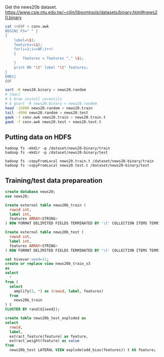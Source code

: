 <!--
  Licensed to the Apache Software Foundation (ASF) under one
  or more contributor license agreements.  See the NOTICE file
  distributed with this work for additional information
  regarding copyright ownership.  The ASF licenses this file
  to you under the Apache License, Version 2.0 (the
  "License"); you may not use this file except in compliance
  with the License.  You may obtain a copy of the License at

    http://www.apache.org/licenses/LICENSE-2.0

  Unless required by applicable law or agreed to in writing,
  software distributed under the License is distributed on an
  "AS IS" BASIS, WITHOUT WARRANTIES OR CONDITIONS OF ANY
  KIND, either express or implied.  See the License for the
  specific language governing permissions and limitations
  under the License.
-->
        
Get the news20b dataset.
https://www.csie.ntu.edu.tw/~cjlin/libsvmtools/datasets/binary.html#news20.binary

```sh
cat <<EOF > conv.awk
BEGIN{ FS=" " }
{
    label=\$1;
    features=\$2;
    for(i=3;i<=NF;i++)
    {
        features = features "," \$i;
    }
    print NR "\t" label "\t" features;
}
END{}
EOF

sort -R news20.binary > news20.random
# [mac]
# $ brew install coreutils
# $ gsort -R news20.binary > news20.random
head -15000 news20.random > news20.train
tail -4996 news20.random > news20.test
gawk -f conv.awk news20.train > news20.train.t
gawk -f conv.awk news20.test > news20.test.t
```

## Putting data on HDFS
```
hadoop fs -mkdir -p /dataset/news20-binary/train
hadoop fs -mkdir -p /dataset/news20-binary/test

hadoop fs -copyFromLocal news20.train.t /dataset/news20-binary/train
hadoop fs -copyFromLocal news20.test.t /dataset/news20-binary/test
```

## Training/test data prepareation
```sql
create database news20;
use news20;

Create external table news20b_train (
  rowid int,
  label int,
  features ARRAY<STRING>
) ROW FORMAT DELIMITED FIELDS TERMINATED BY '\t' COLLECTION ITEMS TERMINATED BY "," STORED AS TEXTFILE LOCATION '/dataset/news20-binary/train';

Create external table news20b_test (
  rowid int, 
  label int,
  features ARRAY<STRING>
) ROW FORMAT DELIMITED FIELDS TERMINATED BY '\t' COLLECTION ITEMS TERMINATED BY "," STORED AS TEXTFILE LOCATION '/dataset/news20-binary/test';

set hivevar:seed=31;
create or replace view news20b_train_x3
as
select 
  * 
from (
  select
    amplify(3, *) as (rowid, label, features)
  from
    news20b_train
) t
CLUSTER BY rand(${seed});

create table news20b_test_exploded as
select 
  rowid,
  label,
  extract_feature(feature) as feature,
  extract_weight(feature) as value
from 
  news20b_test LATERAL VIEW explode(add_bias(features)) t AS feature;
```
